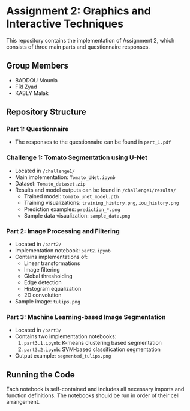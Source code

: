 # Assignment 2: Graphics and Interactive Techniques

This repository contains the implementation of Assignment 2, which consists of three main parts and questionnaire responses.

## Group Members
- BADDOU Mounia
- FRI Zyad
- KABLY Malak

## Repository Structure

### Part 1: Questionnaire
- The responses to the questionnaire can be found in `part_1.pdf`

### Challenge 1: Tomato Segmentation using U-Net
- Located in `/challenge1/`
- Main implementation: `Tomato_UNet.ipynb`
- Dataset: `Tomato_dataset.zip`
- Results and model outputs can be found in `/challenge1/results/`
  - Trained model: `tomato_unet_model.pth`
  - Training visualizations: `training_history.png`, `iou_history.png`
  - Prediction examples: `prediction_*.png`
  - Sample data visualization: `sample_data.png`

### Part 2: Image Processing and Filtering
- Located in `/part2/`
- Implementation notebook: `part2.ipynb`
- Contains implementations of:
  - Linear transformations
  - Image filtering
  - Global thresholding
  - Edge detection
  - Histogram equalization
  - 2D convolution
- Sample image: `tulips.png`

### Part 3: Machine Learning-based Image Segmentation
- Located in `/part3/`
- Contains two implementation notebooks:
  1. `part3.1.ipynb`: K-means clustering based segmentation
  2. `part3.2.ipynb`: SVM-based classification segmentation
- Output example: `segmented_tulips.png`

## Running the Code
Each notebook is self-contained and includes all necessary imports and function definitions. The notebooks should be run in order of their cell arrangement.
